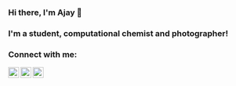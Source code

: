 ### Hi there, I'm Ajay 👋 
### I'm a student, computational chemist and photographer!

### Connect with me:
[<img align="left" alt="Follow me on Twitter" width="22px" src="https://cdn.jsdelivr.net/npm/simple-icons@v3/icons/twitter.svg" />](twitter.com/ajaymk_)
[<img align="left" alt="Follow me on LinkedIn" width="22px" src="https://cdn.jsdelivr.net/npm/simple-icons@v3/icons/linkedin.svg" />](linkedin.com/ajaymk23)
[<img align="left" alt="Follow me on Instagram" width="22px" src="https://cdn.jsdelivr.net/npm/simple-icons@v3/icons/instagram.svg" />](instagram.com/ajaymk_)
